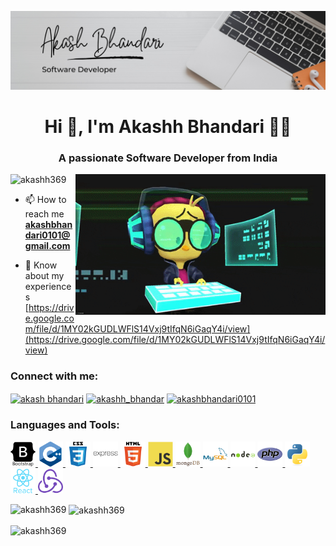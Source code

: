 ![logo](https://github.com/akashh369/akashh369/blob/main/mybanner.png)

<h1 align="center">Hi 👋, I'm Akashh Bhandari 👨‍💻</h1>
<h3 align="center">A passionate Software Developer from India</h3>

<img align="right" alt="coding" width="400" src="https://github.com/akashh369/akashh369/blob/main/code.gif">
<p align="left"> <img src="https://komarev.com/ghpvc/?username=akashh369&label=Profile%20views&color=0e75b6&style=flat" alt="akashh369" /> </p>
 
 

- 📫 How to reach me **akashbhandari0101@gmail.com**

- 📄 Know about my experiences [https://drive.google.com/file/d/1MY02kGUDLWFlS14Vxj9tIfqN6iGaqY4i/view](https://drive.google.com/file/d/1MY02kGUDLWFlS14Vxj9tIfqN6iGaqY4i/view)

<h3 align="left">Connect with me:</h3>
<p align="left">
<a href="https://linkedin.com/in/akash bhandari" target="blank"><img align="center" src="https://raw.githubusercontent.com/rahuldkjain/github-profile-readme-generator/master/src/images/icons/Social/linked-in-alt.svg" alt="akash bhandari" height="30" width="40" /></a>
<a href="https://www.codechef.com/users/akashh_bhandar" target="blank"><img align="center" src="https://cdn.jsdelivr.net/npm/simple-icons@3.1.0/icons/codechef.svg" alt="akashh_bhandar" height="30" width="40" /></a>
<a href="https://www.leetcode.com/akashbhandari0101" target="blank"><img align="center" src="https://raw.githubusercontent.com/rahuldkjain/github-profile-readme-generator/master/src/images/icons/Social/leet-code.svg" alt="akashbhandari0101" height="30" width="40" /></a>
</p>

<h3 align="left">Languages and Tools:</h3>
<p align="left"> <a href="https://getbootstrap.com" target="_blank" rel="noreferrer"> <img src="https://raw.githubusercontent.com/devicons/devicon/master/icons/bootstrap/bootstrap-plain-wordmark.svg" alt="bootstrap" width="40" height="40"/> </a> <a href="https://www.w3schools.com/cpp/" target="_blank" rel="noreferrer"> <img src="https://raw.githubusercontent.com/devicons/devicon/master/icons/cplusplus/cplusplus-original.svg" alt="cplusplus" width="40" height="40"/> </a> <a href="https://www.w3schools.com/css/" target="_blank" rel="noreferrer"> <img src="https://raw.githubusercontent.com/devicons/devicon/master/icons/css3/css3-original-wordmark.svg" alt="css3" width="40" height="40"/> </a> <a href="https://expressjs.com" target="_blank" rel="noreferrer"> <img src="https://raw.githubusercontent.com/devicons/devicon/master/icons/express/express-original-wordmark.svg" alt="express" width="40" height="40"/> </a> <a href="https://www.w3.org/html/" target="_blank" rel="noreferrer"> <img src="https://raw.githubusercontent.com/devicons/devicon/master/icons/html5/html5-original-wordmark.svg" alt="html5" width="40" height="40"/> </a> <a href="https://developer.mozilla.org/en-US/docs/Web/JavaScript" target="_blank" rel="noreferrer"> <img src="https://raw.githubusercontent.com/devicons/devicon/master/icons/javascript/javascript-original.svg" alt="javascript" width="40" height="40"/> </a> <a href="https://www.mongodb.com/" target="_blank" rel="noreferrer"> <img src="https://raw.githubusercontent.com/devicons/devicon/master/icons/mongodb/mongodb-original-wordmark.svg" alt="mongodb" width="40" height="40"/> </a> <a href="https://www.mysql.com/" target="_blank" rel="noreferrer"> <img src="https://raw.githubusercontent.com/devicons/devicon/master/icons/mysql/mysql-original-wordmark.svg" alt="mysql" width="40" height="40"/> </a> <a href="https://nodejs.org" target="_blank" rel="noreferrer"> <img src="https://raw.githubusercontent.com/devicons/devicon/master/icons/nodejs/nodejs-original-wordmark.svg" alt="nodejs" width="40" height="40"/> </a> <a href="https://www.php.net" target="_blank" rel="noreferrer"> <img src="https://raw.githubusercontent.com/devicons/devicon/master/icons/php/php-original.svg" alt="php" width="40" height="40"/> </a> <a href="https://www.python.org" target="_blank" rel="noreferrer"> <img src="https://raw.githubusercontent.com/devicons/devicon/master/icons/python/python-original.svg" alt="python" width="40" height="40"/> </a> <a href="https://reactjs.org/" target="_blank" rel="noreferrer"> <img src="https://raw.githubusercontent.com/devicons/devicon/master/icons/react/react-original-wordmark.svg" alt="react" width="40" height="40"/> </a> <a href="https://redux.js.org" target="_blank" rel="noreferrer"> <img src="https://raw.githubusercontent.com/devicons/devicon/master/icons/redux/redux-original.svg" alt="redux" width="40" height="40"/> </a> </p>

<p><img align="left" src="https://github-readme-stats.vercel.app/api/top-langs?username=akashh369&show_icons=true&locale=en&layout=compact" alt="akashh369" /></p>

<p>&nbsp;<img align="center" src="https://github-readme-stats.vercel.app/api?username=akashh369&show_icons=true&locale=en" alt="akashh369" /></p>

<p><img align="center" src="https://github-readme-streak-stats.herokuapp.com/?user=akashh369&" alt="akashh369" /></p>
